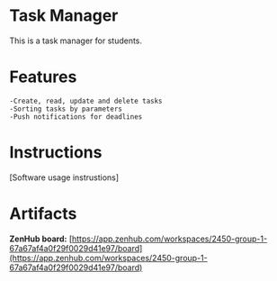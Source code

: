 # Task Manager
This is a task manager for students.

# Features
    -Create, read, update and delete tasks
    -Sorting tasks by parameters
    -Push notifications for deadlines

# Instructions
\[Software usage instrustions\]
# Artifacts
**ZenHub board:** [https://app.zenhub.com/workspaces/2450-group-1-67a67af4a0f29f0029d41e97/board](https://app.zenhub.com/workspaces/2450-group-1-67a67af4a0f29f0029d41e97/board)
